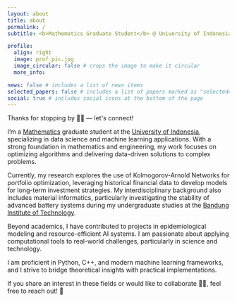 ```yaml
---
layout: about
title: about
permalink: /
subtitle: <b>Mathematics Graduate Student</b> @ University of Indonesia • Curiosity ⇌ Passion ⇌ Efficiency

profile:
  align: right
  image: prof_pic.jpg
  image_circular: false # crops the image to make it circular
  more_info:

news: false # includes a list of news items
selected_papers: false # includes a list of papers marked as "selected={true}"
social: true # includes social icons at the bottom of the page
---
```


Thanks for stopping by 🙏🏻 — let's connect!

I’m a [Mathematics](https://math.ui.ac.id) graduate student at the [University of Indonesia](https://ui.ac.id), specializing in data science and machine learning applications. With a strong foundation in mathematics and engineering, my work focuses on optimizing algorithms and delivering data-driven solutions to complex problems.

Currently, my research explores the use of Kolmogorov-Arnold Networks for portfolio optimization, leveraging historical financial data to develop models for long-term investment strategies. My interdisciplinary background also includes material informatics, particularly investigating the stability of advanced battery systems during my undergraduate studies at the [Bandung Institute of Technology](https://itb.ac.id).

Beyond academics, I have contributed to projects in epidemiological modeling and resource-efficient AI systems. I am passionate about applying computational tools to real-world challenges, particularly in science and technology.

I am proficient in Python, C++, and modern machine learning frameworks, and I strive to bridge theoretical insights with practical implementations.

If you share an interest in these fields or would like to collaborate ✍🏻, feel free to reach out! 🙋
